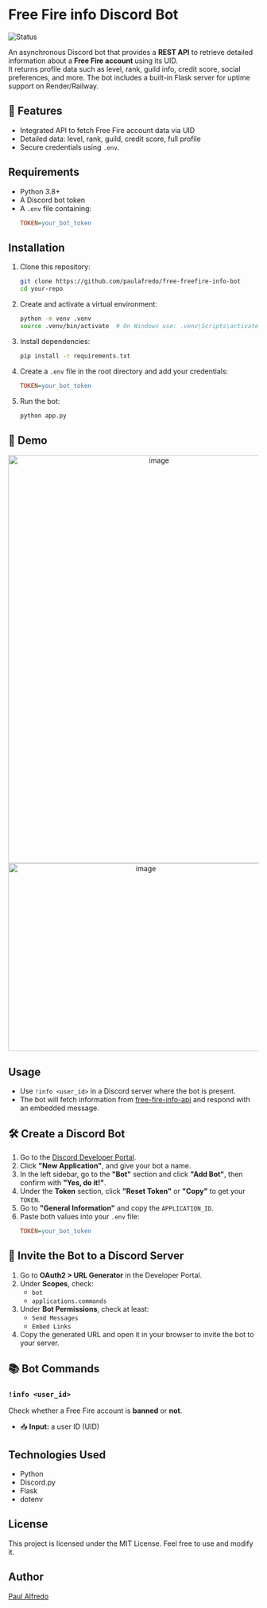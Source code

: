 #  Free Fire info Discord Bot

![Status](https://img.shields.io/badge/status-active-brightgreen)

An asynchronous Discord bot that provides a **REST API** to retrieve detailed information about a **Free Fire account** using its UID.  
It returns profile data such as level, rank, guild info, credit score, social preferences, and more. The bot includes a built-in Flask server for uptime support on Render/Railway.



## 🚀 Features

-  Integrated API to fetch Free Fire account data via UID
-  Detailed data: level, rank, guild, credit score, full profile
- Secure credentials using `.env`.

## Requirements

- Python 3.8+
- A Discord bot token
- A `.env` file containing:
  ```ini
  TOKEN=your_bot_token
  ```

## Installation

1. Clone this repository:
   ```sh
   git clone https://github.com/paulafredo/free-freefire-info-bot
   cd your-repo
   ```
2. Create and activate a virtual environment:
   ```sh
   python -m venv .venv
   source .venv/bin/activate  # On Windows use: .venv\Scripts\activate
   
3. Install dependencies:
   ```sh
   pip install -r requirements.txt
   ```



4. Create a `.env` file in the root directory and add your credentials:
   ```ini
   TOKEN=your_bot_token
   ```

5. Run the bot:
   ```sh
   python app.py
   ```

## 📸 Demo


<div align="center">


<img width="591" height="820" alt="image" src="https://github.com/user-attachments/assets/9d07608d-e6d2-4afd-9a1f-ba16aeeca59f" />
<img width="538" height="377" alt="image" src="https://github.com/user-attachments/assets/f748a4c6-7670-45e4-ac08-5fd8fc746ab9" />
 
</div>



## Usage

- Use `!info <user_id>` in a Discord server where the bot is present.
- The bot will fetch  information from [free-fire-info-api](https://github.com/paulafredo/free-fire-info-api) and respond with an embedded message.



## 🛠️ Create a Discord Bot

1. Go to the [Discord Developer Portal](https://discord.com/developers/applications).
2. Click **"New Application"**, and give your bot a name.
3. In the left sidebar, go to the **"Bot"** section and click **"Add Bot"**, then confirm with **"Yes, do it!"**.
4. Under the **Token** section, click **"Reset Token"** or **"Copy"** to get your `TOKEN`.
5. Go to **"General Information"** and copy the `APPLICATION_ID`.
6. Paste both values into your `.env` file:
      ```ini
   TOKEN=your_bot_token
   ```


## 🔗 Invite the Bot to a Discord Server

1. Go to **OAuth2 > URL Generator** in the Developer Portal.
2. Under **Scopes**, check:
   - `bot`
   - `applications.commands`
3. Under **Bot Permissions**, check at least:
   - `Send Messages`
   - `Embed Links`
4. Copy the generated URL and open it in your browser to invite the bot to your server.


## 📚 Bot Commands

### `!info <user_id>`
Check whether a Free Fire account is **banned** or **not**.

- 📥 **Input:** a user ID (UID)





## Technologies Used

- Python
- Discord.py
- Flask
- dotenv

## License

This project is licensed under the MIT License. Feel free to use and modify it.

## Author

[Paul Alfredo](https://github.com/paulafredo)

